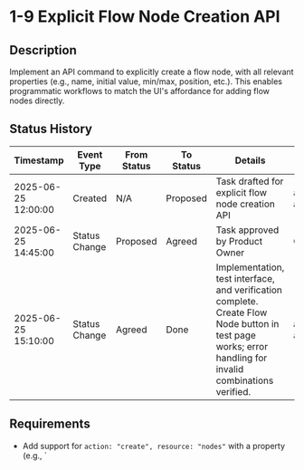 # 1-9 Explicit Flow Node Creation API

## Description
Implement an API command to explicitly create a flow node, with all relevant properties (e.g., name, initial value, min/max, position, etc.). This enables programmatic workflows to match the UI's affordance for adding flow nodes directly.

## Status History
| Timestamp | Event Type | From Status | To Status | Details | User |
|-----------|-----------|-------------|-----------|---------|------|
| 2025-06-25 12:00:00 | Created | N/A | Proposed | Task drafted for explicit flow node creation API | ai-agent |
| 2025-06-25 14:45:00 | Status Change | Proposed | Agreed | Task approved by Product Owner | Chad |
| 2025-06-25 15:10:00 | Status Change | Agreed | Done | Implementation, test interface, and verification complete. Create Flow Node button in test page works; error handling for invalid combinations verified. | ai-agent |

## Requirements
- Add support for `action: "create", resource: "nodes"` with a property (e.g., `